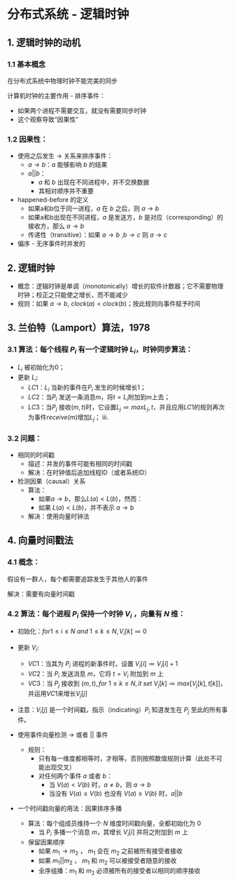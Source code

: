 # 分布式系统 - 逻辑时钟

## 1. 逻辑时钟的动机

### 1.1 基本概念

在分布式系统中物理时钟不能完美的同步

计算机时钟的主要作用 - 排序事件：

- 如果两个进程不需要交互，就没有需要同步时钟
- 这个观察导致“因果性”

### 1.2 因果性：

- 使用之后发生 $\rightarrow$ 关系来排序事件：
    - $a \rightarrow b$：$a$ 能够影响 $b$ 的结果
    - $a || b$：
        - $a$ 和 $b$ 出现在不同进程中，并不交换数据
        - 其相对顺序并不重要
- happened-before 的定义
    - 如果a和b位于同一进程，$a$ 在 $b$ 之后，则 $a \rightarrow b$
    - 如果a和b出现在不同进程，$a$ 是发送方，$b$ 是对应（corresponding）的接收方，那么 $a \rightarrow b$
    - 传递性（transitive）：如果 $a \rightarrow b$ ,$b \rightarrow c$ 则 $a \rightarrow c$
- 偏序 - 无序事件时并发的

## 2. 逻辑时钟

- 概念：逻辑时钟是单调（monotonically）增长的软件计数器；它不需要物理时钟；校正之只能使之增长，而不能减少
- 规则：如果 $a \rightarrow b$, $clock(a) < clock(b)$；按此规则向事件赋予时间

## 3. 兰伯特（Lamport）算法，1978

### 3.1 算法：每个线程 $P_i$ 有一个逻辑时钟 $L_i$，时钟同步算法：

- $L_i$ 被初始化为$0$；
- 更新 $L_i$:
    - $LC1$：$L_i$ 当新的事件在$P_i$ 发生的时候增长1；
    - $LC2$：当$P_i$ 发送一条消息$m$，将$t=L_i$附加到$m$上去；
    - $LC3$：当$P_j$ 接收$(m,t)$时，它设置$L_j≔max⁡{L_j,t}$，并且应用$LC1$的规则再次为事件$receive(m)$增加$L_j$；
    iii.

### 3.2 问题：

- 相同的时间戳
    - 描述：并发的事件可能有相同的时间戳
    - 解决：在时钟值后追加线程ID（或者系统ID）
- 检测因果（causal）关系
    - 算法：
        - 如果$a \rightarrow b$，那么$L(a) < L(b)$，然而：
        - 如果 $L(a) < L(b)$，并不表示 $a \rightarrow b$
    - 解决：使用向量时钟法

## 4. 向量时间戳法

### 4.1 概念：

假设有一群人，每个都需要追踪发生于其他人的事件

解决：需要有向量时间戳

### 4.2 算法：每个进程 $P_i$ 保持一个时钟 $V_i$ ，向量有 $N$ 维：

- 初始化：$for 1 ≤ i ≤ N\ and\ 1 ≤ k ≤ N, V_i [k]≔0$
- 更新 $V_i$:
    - $VC1$：当其为 $P_i$ 进程的新事件时，设置 $V_i [i]≔V_i [i]+1$
    - $VC2$：当 $P_i$ 发送消息 $m$，它将 $t=V_i$ 附加到 $m$ 上
    - $VC3$：当 $P_j$ 接收到 $(m,t),for\ 1≤k≤N,it\ set\ V_j [k]≔max⁡[{V_j [k], t[k]}]$，并运用$VC1$来增长$V_j [j]$
- 注意：$V_i [j]$ 是一个时间戳，指示（indicating）$P_i$ 知道发生在 $P_j$ 至此的所有事件。

- 使用事件向量检测 $→$ 或者 $||$ 事件
    - 规则：
        - 只有每一维度都相等时，才相等，否则按照数值规则计算（此处不可能出现交叉）
        - 对任何两个事件 $a$ 或者 $b$：
            - 当 $V(a) < V(b)$ 时，$a≠b$，则 $a→b$ 
            - 当没有 $V(a)≤V(b)$ 也没有 $V(a)≥V(b)$ 时，$a || b$ 
- 一个时间戳向量的用法：因果排序多播
    - 算法：每个组成员维持一个 $N$ 维度时间戳向量，全都初始化为 $0$
        - 当 $P_i$ 多播一个消息 $m$，其增长 $V_i [i]$ 并将之附加到 $m$ 上
    - 保留因果顺序
        - 如果 $m_1→m_2$ ， $m_1$ 会在 $m_2$ 之前被所有接受者接收
        - 如果 $m_1  || m_2$ ， $m_1$ 和 $m_2$ 可以被接受者随意的接收
        - 全序组播：$m_1$ 和 $m_2$ 必须被所有的接受者以相同的顺序接收
